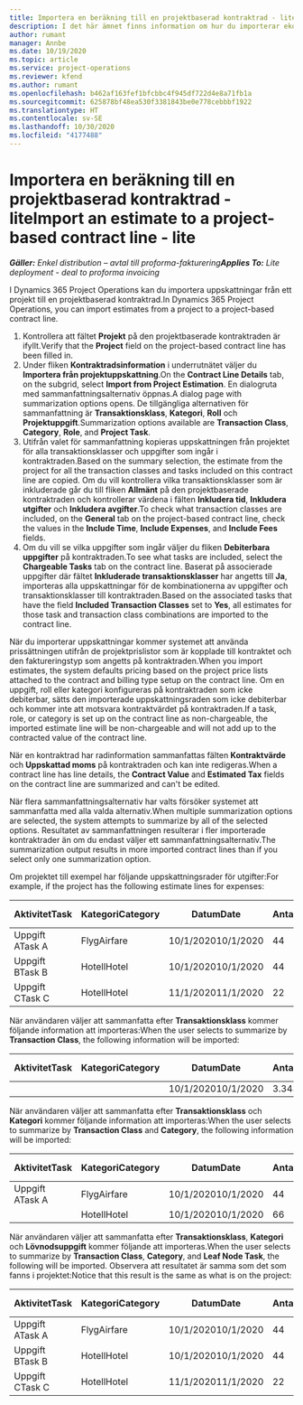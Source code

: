 ```yaml
---
title: Importera en beräkning till en projektbaserad kontraktrad - lite
description: I det här ämnet finns information om hur du importerar ekonomiska uppskattningar från ett projekt till en kontraktrad.
author: rumant
manager: Annbe
ms.date: 10/19/2020
ms.topic: article
ms.service: project-operations
ms.reviewer: kfend
ms.author: rumant
ms.openlocfilehash: b462af163fef1bfcbbc4f945df722d4e8a71fb1a
ms.sourcegitcommit: 625878bf48ea530f3381843be0e778cebbbf1922
ms.translationtype: HT
ms.contentlocale: sv-SE
ms.lasthandoff: 10/30/2020
ms.locfileid: "4177488"
---
```

# <a name="import-an-estimate-to-a-project-based-contract-line---lite"></a><span data-ttu-id="0c8bf-103">Importera en beräkning till en projektbaserad kontraktrad - lite</span><span class="sxs-lookup"><span data-stu-id="0c8bf-103">Import an estimate to a project-based contract line - lite</span></span>

<span data-ttu-id="0c8bf-104">_**Gäller:** Enkel distribution – avtal till proforma-fakturering_</span><span class="sxs-lookup"><span data-stu-id="0c8bf-104">_**Applies To:** Lite deployment - deal to proforma invoicing_</span></span>

<span data-ttu-id="0c8bf-105">I Dynamics 365 Project Operations kan du importera uppskattningar från ett projekt till en projektbaserad kontraktrad.</span><span class="sxs-lookup"><span data-stu-id="0c8bf-105">In Dynamics 365 Project Operations, you can import estimates from a project to a project-based contract line.</span></span>

1. <span data-ttu-id="0c8bf-106">Kontrollera att fältet **Projekt** på den projektbaserade kontraktraden är ifyllt.</span><span class="sxs-lookup"><span data-stu-id="0c8bf-106">Verify that the **Project** field on the project-based contract line has been filled in.</span></span>
2. <span data-ttu-id="0c8bf-107">Under fliken **Kontraktradsinformation** i underrutnätet väljer du **Importera från projektuppskattning**.</span><span class="sxs-lookup"><span data-stu-id="0c8bf-107">On the **Contract Line Details** tab, on the subgrid, select **Import from Project Estimation**.</span></span> <span data-ttu-id="0c8bf-108">En dialogruta med sammanfattningsalternativ öppnas.</span><span class="sxs-lookup"><span data-stu-id="0c8bf-108">A dialog page with summarization options opens.</span></span> <span data-ttu-id="0c8bf-109">De tillgängliga alternativen för sammanfattning är **Transaktionsklass**, **Kategori**, **Roll** och **Projektuppgift**.</span><span class="sxs-lookup"><span data-stu-id="0c8bf-109">Summarization options available are **Transaction Class**, **Category**, **Role**, and **Project Task**.</span></span>
3. <span data-ttu-id="0c8bf-110">Utifrån valet för sammanfattning kopieras uppskattningen från projektet för alla transaktionsklasser och uppgifter som ingår i kontraktraden.</span><span class="sxs-lookup"><span data-stu-id="0c8bf-110">Based on the summary selection, the estimate from the project for all the transaction classes and tasks included on this contract line are copied.</span></span> <span data-ttu-id="0c8bf-111">Om du vill kontrollera vilka transaktionsklasser som är inkluderade går du till fliken **Allmänt** på den projektbaserade kontraktraden och kontrollerar värdena i fälten **Inkludera tid**, **Inkludera utgifter** och **Inkludera avgifter**.</span><span class="sxs-lookup"><span data-stu-id="0c8bf-111">To check what transaction classes are included, on the **General** tab on the project-based contract line, check the values in the **Include Time**, **Include Expenses**, and **Include Fees** fields.</span></span> 
4. <span data-ttu-id="0c8bf-112">Om du vill se vilka uppgifter som ingår väljer du fliken **Debiterbara uppgifter** på kontraktraden.</span><span class="sxs-lookup"><span data-stu-id="0c8bf-112">To see what tasks are included, select the **Chargeable Tasks** tab on the contract line.</span></span> <span data-ttu-id="0c8bf-113">Baserat på associerade uppgifter där fältet **Inkluderade transaktionsklasser** har angetts till **Ja**, importeras alla uppskattningar för de kombinationerna av uppgifter och transaktionsklasser till kontraktraden.</span><span class="sxs-lookup"><span data-stu-id="0c8bf-113">Based on the associated tasks that have the field **Included Transaction Classes** set to **Yes**, all estimates for those task and transaction class combinations are imported to the contract line.</span></span>

<span data-ttu-id="0c8bf-114">När du importerar uppskattningar kommer systemet att använda prissättningen utifrån de projektprislistor som är kopplade till kontraktet och den faktureringstyp som angetts på kontraktraden.</span><span class="sxs-lookup"><span data-stu-id="0c8bf-114">When you import estimates, the system defaults pricing based on the project price lists attached to the contract and billing type setup on the contract line.</span></span> <span data-ttu-id="0c8bf-115">Om en uppgift, roll eller kategori konfigureras på kontraktraden som icke debiterbar, sätts den importerade uppskattningsraden som icke debiterbar och kommer inte att motsvara kontraktvärdet på kontraktraden.</span><span class="sxs-lookup"><span data-stu-id="0c8bf-115">If a task, role, or category is set up on the contract line as non-chargeable, the imported estimate line will be non-chargeable and will not add up to the contracted value of the contract line.</span></span>

<span data-ttu-id="0c8bf-116">När en kontraktrad har radinformation sammanfattas fälten **Kontraktvärde** och **Uppskattad moms** på kontraktraden och kan inte redigeras.</span><span class="sxs-lookup"><span data-stu-id="0c8bf-116">When a contract line has line details, the **Contract Value** and **Estimated Tax** fields on the contract line are summarized and can't be edited.</span></span>

<span data-ttu-id="0c8bf-117">När flera sammanfattningsalternativ har valts försöker systemet att sammanfatta med alla valda alternativ.</span><span class="sxs-lookup"><span data-stu-id="0c8bf-117">When multiple summarization options are selected, the system attempts to summarize by all of the selected options.</span></span> <span data-ttu-id="0c8bf-118">Resultatet av sammanfattningen resulterar i fler importerade kontraktrader än om du endast väljer ett sammanfattningsalternativ.</span><span class="sxs-lookup"><span data-stu-id="0c8bf-118">The summarization output results in more imported contract lines than if you select only one summarization option.</span></span>

<span data-ttu-id="0c8bf-119">Om projektet till exempel har följande uppskattningsrader för utgifter:</span><span class="sxs-lookup"><span data-stu-id="0c8bf-119">For example, if the project has the following estimate lines for expenses:</span></span>

| <span data-ttu-id="0c8bf-120">Aktivitet</span><span class="sxs-lookup"><span data-stu-id="0c8bf-120">Task</span></span> | <span data-ttu-id="0c8bf-121">Kategori</span><span class="sxs-lookup"><span data-stu-id="0c8bf-121">Category</span></span> | <span data-ttu-id="0c8bf-122">Datum</span><span class="sxs-lookup"><span data-stu-id="0c8bf-122">Date</span></span> | <span data-ttu-id="0c8bf-123">Antal</span><span class="sxs-lookup"><span data-stu-id="0c8bf-123">Quantity</span></span> | <span data-ttu-id="0c8bf-124">Enhetspris</span><span class="sxs-lookup"><span data-stu-id="0c8bf-124">Unit price</span></span> | <span data-ttu-id="0c8bf-125">Belopp</span><span class="sxs-lookup"><span data-stu-id="0c8bf-125">Amount</span></span> |
| --- | --- | --- | --- | --- | --- |
| <span data-ttu-id="0c8bf-126">Uppgift A</span><span class="sxs-lookup"><span data-stu-id="0c8bf-126">Task A</span></span> | <span data-ttu-id="0c8bf-127">Flyg</span><span class="sxs-lookup"><span data-stu-id="0c8bf-127">Airfare</span></span> | <span data-ttu-id="0c8bf-128">10/1/2020</span><span class="sxs-lookup"><span data-stu-id="0c8bf-128">10/1/2020</span></span> | <span data-ttu-id="0c8bf-129">4</span><span class="sxs-lookup"><span data-stu-id="0c8bf-129">4</span></span> | <span data-ttu-id="0c8bf-130">400</span><span class="sxs-lookup"><span data-stu-id="0c8bf-130">400</span></span> | <span data-ttu-id="0c8bf-131">1600</span><span class="sxs-lookup"><span data-stu-id="0c8bf-131">1600</span></span> |
| <span data-ttu-id="0c8bf-132">Uppgift B</span><span class="sxs-lookup"><span data-stu-id="0c8bf-132">Task B</span></span> | <span data-ttu-id="0c8bf-133">Hotell</span><span class="sxs-lookup"><span data-stu-id="0c8bf-133">Hotel</span></span> | <span data-ttu-id="0c8bf-134">10/1/2020</span><span class="sxs-lookup"><span data-stu-id="0c8bf-134">10/1/2020</span></span> | <span data-ttu-id="0c8bf-135">4</span><span class="sxs-lookup"><span data-stu-id="0c8bf-135">4</span></span> | <span data-ttu-id="0c8bf-136">200</span><span class="sxs-lookup"><span data-stu-id="0c8bf-136">200</span></span> | <span data-ttu-id="0c8bf-137">800</span><span class="sxs-lookup"><span data-stu-id="0c8bf-137">800</span></span> |
| <span data-ttu-id="0c8bf-138">Uppgift C</span><span class="sxs-lookup"><span data-stu-id="0c8bf-138">Task C</span></span> | <span data-ttu-id="0c8bf-139">Hotell</span><span class="sxs-lookup"><span data-stu-id="0c8bf-139">Hotel</span></span> | <span data-ttu-id="0c8bf-140">11/1/2020</span><span class="sxs-lookup"><span data-stu-id="0c8bf-140">11/1/2020</span></span> | <span data-ttu-id="0c8bf-141">2</span><span class="sxs-lookup"><span data-stu-id="0c8bf-141">2</span></span> | <span data-ttu-id="0c8bf-142">200</span><span class="sxs-lookup"><span data-stu-id="0c8bf-142">200</span></span> | <span data-ttu-id="0c8bf-143">400</span><span class="sxs-lookup"><span data-stu-id="0c8bf-143">400</span></span> |

<span data-ttu-id="0c8bf-144">När användaren väljer att sammanfatta efter **Transaktionsklass** kommer följande information att importeras:</span><span class="sxs-lookup"><span data-stu-id="0c8bf-144">When the user selects to summarize by **Transaction Class**, the following information will be imported:</span></span>

| <span data-ttu-id="0c8bf-145">Aktivitet</span><span class="sxs-lookup"><span data-stu-id="0c8bf-145">Task</span></span> | <span data-ttu-id="0c8bf-146">Kategori</span><span class="sxs-lookup"><span data-stu-id="0c8bf-146">Category</span></span> | <span data-ttu-id="0c8bf-147">Datum</span><span class="sxs-lookup"><span data-stu-id="0c8bf-147">Date</span></span> | <span data-ttu-id="0c8bf-148">Antal</span><span class="sxs-lookup"><span data-stu-id="0c8bf-148">Quantity</span></span> | <span data-ttu-id="0c8bf-149">Enhetspris</span><span class="sxs-lookup"><span data-stu-id="0c8bf-149">Unit price</span></span> | <span data-ttu-id="0c8bf-150">Belopp</span><span class="sxs-lookup"><span data-stu-id="0c8bf-150">Amount</span></span> |
| --- | --- | --- | --- | --- | --- |
| &nbsp; | &nbsp; | <span data-ttu-id="0c8bf-151">10/1/2020</span><span class="sxs-lookup"><span data-stu-id="0c8bf-151">10/1/2020</span></span> | <span data-ttu-id="0c8bf-152">3.34</span><span class="sxs-lookup"><span data-stu-id="0c8bf-152">3.34</span></span> | <span data-ttu-id="0c8bf-153">840</span><span class="sxs-lookup"><span data-stu-id="0c8bf-153">840</span></span> | <span data-ttu-id="0c8bf-154">2800</span><span class="sxs-lookup"><span data-stu-id="0c8bf-154">2800</span></span> |

<span data-ttu-id="0c8bf-155">När användaren väljer att sammanfatta efter **Transaktionsklass** och **Kategori** kommer följande information att importeras:</span><span class="sxs-lookup"><span data-stu-id="0c8bf-155">When the user selects to summarize by **Transaction Class** and **Category**, the following information will be imported:</span></span>

| <span data-ttu-id="0c8bf-156">Aktivitet</span><span class="sxs-lookup"><span data-stu-id="0c8bf-156">Task</span></span> | <span data-ttu-id="0c8bf-157">Kategori</span><span class="sxs-lookup"><span data-stu-id="0c8bf-157">Category</span></span> | <span data-ttu-id="0c8bf-158">Datum</span><span class="sxs-lookup"><span data-stu-id="0c8bf-158">Date</span></span> | <span data-ttu-id="0c8bf-159">Antal</span><span class="sxs-lookup"><span data-stu-id="0c8bf-159">Quantity</span></span> | <span data-ttu-id="0c8bf-160">Enhetspris</span><span class="sxs-lookup"><span data-stu-id="0c8bf-160">Unit price</span></span> | <span data-ttu-id="0c8bf-161">Belopp</span><span class="sxs-lookup"><span data-stu-id="0c8bf-161">Amount</span></span> |
| --- | --- | --- | --- | --- | --- |
| <span data-ttu-id="0c8bf-162">Uppgift A</span><span class="sxs-lookup"><span data-stu-id="0c8bf-162">Task A</span></span> | <span data-ttu-id="0c8bf-163">Flyg</span><span class="sxs-lookup"><span data-stu-id="0c8bf-163">Airfare</span></span> | <span data-ttu-id="0c8bf-164">10/1/2020</span><span class="sxs-lookup"><span data-stu-id="0c8bf-164">10/1/2020</span></span> | <span data-ttu-id="0c8bf-165">4</span><span class="sxs-lookup"><span data-stu-id="0c8bf-165">4</span></span> | <span data-ttu-id="0c8bf-166">400</span><span class="sxs-lookup"><span data-stu-id="0c8bf-166">400</span></span> | <span data-ttu-id="0c8bf-167">1600</span><span class="sxs-lookup"><span data-stu-id="0c8bf-167">1600</span></span> |
| &nbsp;| <span data-ttu-id="0c8bf-168">Hotell</span><span class="sxs-lookup"><span data-stu-id="0c8bf-168">Hotel</span></span> | <span data-ttu-id="0c8bf-169">10/1/2020</span><span class="sxs-lookup"><span data-stu-id="0c8bf-169">10/1/2020</span></span> | <span data-ttu-id="0c8bf-170">6</span><span class="sxs-lookup"><span data-stu-id="0c8bf-170">6</span></span> | <span data-ttu-id="0c8bf-171">200</span><span class="sxs-lookup"><span data-stu-id="0c8bf-171">200</span></span> | <span data-ttu-id="0c8bf-172">1200</span><span class="sxs-lookup"><span data-stu-id="0c8bf-172">1200</span></span> |

<span data-ttu-id="0c8bf-173">När användaren väljer att sammanfatta efter **Transaktionsklass**, **Kategori** och **Lövnodsuppgift** kommer följande att importeras.</span><span class="sxs-lookup"><span data-stu-id="0c8bf-173">When the user selects to summarize by **Transaction Class**, **Category**, and **Leaf Node Task**, the following will be imported.</span></span> <span data-ttu-id="0c8bf-174">Observera att resultatet är samma som det som fanns i projektet:</span><span class="sxs-lookup"><span data-stu-id="0c8bf-174">Notice that this result is the same as what is on the project:</span></span>

| <span data-ttu-id="0c8bf-175">Aktivitet</span><span class="sxs-lookup"><span data-stu-id="0c8bf-175">Task</span></span> | <span data-ttu-id="0c8bf-176">Kategori</span><span class="sxs-lookup"><span data-stu-id="0c8bf-176">Category</span></span> | <span data-ttu-id="0c8bf-177">Datum</span><span class="sxs-lookup"><span data-stu-id="0c8bf-177">Date</span></span> | <span data-ttu-id="0c8bf-178">Antal</span><span class="sxs-lookup"><span data-stu-id="0c8bf-178">Quantity</span></span> | <span data-ttu-id="0c8bf-179">Enhetspris</span><span class="sxs-lookup"><span data-stu-id="0c8bf-179">Unit price</span></span> | <span data-ttu-id="0c8bf-180">Belopp</span><span class="sxs-lookup"><span data-stu-id="0c8bf-180">Amount</span></span> |
| --- | --- | --- | --- | --- | --- |
| <span data-ttu-id="0c8bf-181">Uppgift A</span><span class="sxs-lookup"><span data-stu-id="0c8bf-181">Task A</span></span> | <span data-ttu-id="0c8bf-182">Flyg</span><span class="sxs-lookup"><span data-stu-id="0c8bf-182">Airfare</span></span> | <span data-ttu-id="0c8bf-183">10/1/2020</span><span class="sxs-lookup"><span data-stu-id="0c8bf-183">10/1/2020</span></span> | <span data-ttu-id="0c8bf-184">4</span><span class="sxs-lookup"><span data-stu-id="0c8bf-184">4</span></span> | <span data-ttu-id="0c8bf-185">400</span><span class="sxs-lookup"><span data-stu-id="0c8bf-185">400</span></span> | <span data-ttu-id="0c8bf-186">1600</span><span class="sxs-lookup"><span data-stu-id="0c8bf-186">1600</span></span> |
| <span data-ttu-id="0c8bf-187">Uppgift B</span><span class="sxs-lookup"><span data-stu-id="0c8bf-187">Task B</span></span> | <span data-ttu-id="0c8bf-188">Hotell</span><span class="sxs-lookup"><span data-stu-id="0c8bf-188">Hotel</span></span> | <span data-ttu-id="0c8bf-189">10/1/2020</span><span class="sxs-lookup"><span data-stu-id="0c8bf-189">10/1/2020</span></span> | <span data-ttu-id="0c8bf-190">4</span><span class="sxs-lookup"><span data-stu-id="0c8bf-190">4</span></span> | <span data-ttu-id="0c8bf-191">200</span><span class="sxs-lookup"><span data-stu-id="0c8bf-191">200</span></span> | <span data-ttu-id="0c8bf-192">800</span><span class="sxs-lookup"><span data-stu-id="0c8bf-192">800</span></span> |
| <span data-ttu-id="0c8bf-193">Uppgift C</span><span class="sxs-lookup"><span data-stu-id="0c8bf-193">Task C</span></span> | <span data-ttu-id="0c8bf-194">Hotell</span><span class="sxs-lookup"><span data-stu-id="0c8bf-194">Hotel</span></span> | <span data-ttu-id="0c8bf-195">11/1/2020</span><span class="sxs-lookup"><span data-stu-id="0c8bf-195">11/1/2020</span></span> | <span data-ttu-id="0c8bf-196">2</span><span class="sxs-lookup"><span data-stu-id="0c8bf-196">2</span></span> | <span data-ttu-id="0c8bf-197">200</span><span class="sxs-lookup"><span data-stu-id="0c8bf-197">200</span></span> | <span data-ttu-id="0c8bf-198">400</span><span class="sxs-lookup"><span data-stu-id="0c8bf-198">400</span></span> |
